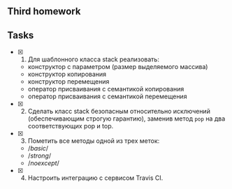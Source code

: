 

## Third homework

## Tasks
- [X] 1. Для шаблонного класса stack реализовать:
	- конструктор с параметром (размер выделяемого массива)
	- конструктор копирования
	- конструктор перемещения
	- оператор присваивания с семантикой копирования
	- оператор присваивания с семантикой перемещения

- [X] 2. Сделать класс stack безопасным относительно исключений (обеспечивающим строгую гарантию), заменив метод `pop` на два соответствующих pop и top.

- [X] 3. Пометить все методы одной из трех меток:
	- /*basic*/
	- /*strong*/
	- /*noexcept*/

- [X] 4. Настроить интеграцию с сервисом Travis CI.
